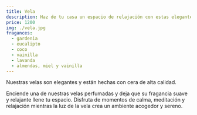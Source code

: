 ```yaml
---
title: Vela
description: Haz de tu casa un espacio de relajación con estas elegantes velas
price: 1200
img: ./vela.jpg
fragances:
  - gardenia
  - eucalipto
  - coco
  - vainilla
  - lavanda
  - almendas, miel y vainilla
---
```


Nuestras velas son elegantes y están hechas con cera de alta calidad.

Enciende una de nuestras velas perfumadas y deja que su fragancia suave y relajante llene tu espacio. Disfruta de momentos de calma, meditación y relajación mientras la luz de la vela crea un ambiente acogedor y sereno.
